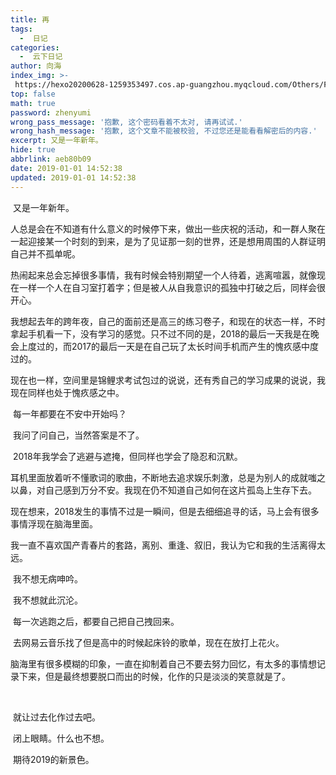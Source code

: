 ```yaml
---
title: 再
tags:
  -  日记
categories:
  -  云下日记
author: 向海
index_img: >-
 https://hexo20200628-1259353497.cos.ap-guangzhou.myqcloud.com/Others/Fluid/about.png
top: false
math: true
password: zhenyumi
wrong_pass_message: '抱歉, 这个密码看着不太对, 请再试试.'
wrong_hash_message: '抱歉, 这个文章不能被校验, 不过您还是能看看解密后的内容.'
excerpt: 又是一年新年。
hide: true
abbrlink: aeb80b09
date: 2019-01-01 14:52:38
updated: 2019-01-01 14:52:38
---
```


​ 又是一年新年。

​ 人总是会在不知道有什么意义的时候停下来，做出一些庆祝的活动，和一群人聚在一起迎接某一个时刻的到来，是为了见证那一刻的世界，还是想用周围的人群证明自己并不孤单呢。

​ 热闹起来总会忘掉很多事情，我有时候会特别期望一个人待着，逃离喧嚣，就像现在一样一个人在自习室打着字；但是被人从自我意识的孤独中打破之后，同样会很开心。

​ 我想起去年的跨年夜，自己的面前还是高三的练习卷子，和现在的状态一样，不时拿起手机看一下，没有学习的感觉。只不过不同的是，2018的最后一天我是在晚会上度过的，而2017的最后一天是在自己玩了太长时间手机而产生的愧疚感中度过的。

​ 现在也一样，空间里是锦鲤求考试包过的说说，还有秀自己的学习成果的说说，我现在同样也处于愧疚感之中。

​ 每一年都要在不安中开始吗？

​ 我问了问自己，当然答案是不了。

​ 2018年我学会了逃避与遮掩，但同样也学会了隐忍和沉默。

​ 耳机里面放着听不懂歌词的歌曲，不断地去追求娱乐刺激，总是为别人的成就嗤之以鼻，对自己感到万分不安。我现在仍不知道自己如何在这片孤岛上生存下去。

​ 现在想来，2018发生的事情不过是一瞬间，但是去细细追寻的话，马上会有很多事情浮现在脑海里面。

​ 我一直不喜欢国产青春片的套路，离别、重逢、叙旧，我认为它和我的生活离得太远。

​ 我不想无病呻吟。

​ 我不想就此沉沦。

​ 每一次逃跑之后，都要自己把自己拽回来。

 

​ 去网易云音乐找了但是高中的时候起床铃的歌单，现在在放打上花火。

​ 脑海里有很多模糊的印象，一直在抑制着自己不要去努力回忆，有太多的事情想记录下来，但是最终想要脱口而出的时候，化作的只是淡淡的笑意就是了。

​ 

​ 就让过去化作过去吧。

​ 闭上眼睛。什么也不想。

​ 期待2019的新景色。
